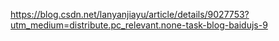 

<https://blog.csdn.net/lanyanjiayu/article/details/9027753?utm_medium=distribute.pc_relevant.none-task-blog-baidujs-9>
